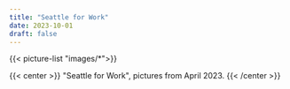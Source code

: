 ```yaml
---
title: "Seattle for Work"
date: 2023-10-01
draft: false
---
```


{{< picture-list "images/*">}}

{{< center >}} 
"Seattle for Work", pictures from April 2023.
{{< /center >}}